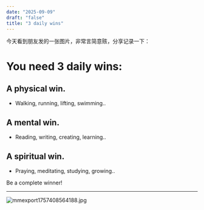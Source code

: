 ```yaml
---
date: "2025-09-09"
draft: "false"
title: "3 daily wins"
---
```


今天看到朋友发的一张图片，非常言简意赅，分享记录一下：
# You need 3 daily wins:
## A physical win.

- Walking, running, lifting, swimming..

## A mental win.
- Reading, writing, creating, learning..

## A spiritual win.
- Praying, meditating, studying, growing..

Be a complete winner!

---


![mmexport1757408564188.jpg](https://supernotes-resources.s3.amazonaws.com/image-uploads/5f7f7dcf-85dc-4d13-afdf-39ef9f3cb359--mmexport1757408564188.jpg)